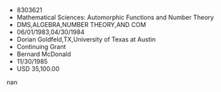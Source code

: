 
* 8303621
* Mathematical Sciences: Automorphic Functions and Number Theory
* DMS,ALGEBRA,NUMBER THEORY,AND COM
* 06/01/1983,04/30/1984
* Dorian Goldfeld,TX,University of Texas at Austin
* Continuing Grant
* Bernard McDonald
* 11/30/1985
* USD 35,100.00

nan

